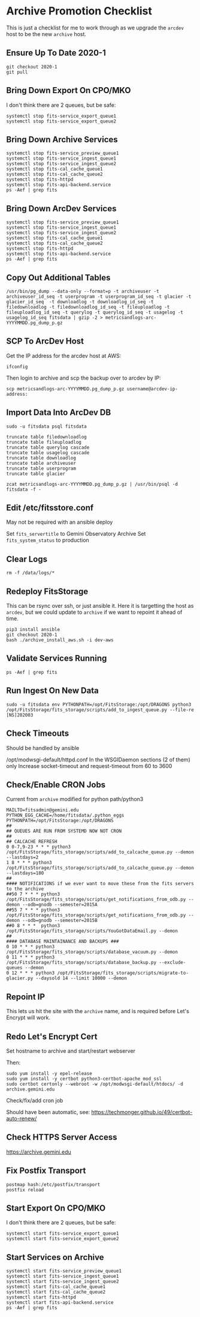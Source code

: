 # Archive Promotion Checklist

This is just a checklist for me to work through as we upgrade the `arcdev` host to be the new
`archive` host.

## Ensure Up To Date 2020-1

```
git checkout 2020-1
git pull
```

## Bring Down Export On CPO/MKO

I don't think there are 2 queues, but be safe:

```
systemctl stop fits-service_export_queue1
systemctl stop fits-service_export_queue2
```

## Bring Down Archive Services

```
systemctl stop fits-service_preview_queue1
systemctl stop fits-service_ingest_queue1
systemctl stop fits-service_ingest_queue2
systemctl stop fits-cal_cache_queue1
systemctl stop fits-cal_cache_queue2
systemctl stop fits-httpd
systemctl stop fits-api-backend.service
ps -Aef | grep fits
```

## Bring Down ArcDev Services

```
systemctl stop fits-service_preview_queue1
systemctl stop fits-service_ingest_queue1
systemctl stop fits-service_ingest_queue2
systemctl stop fits-cal_cache_queue1
systemctl stop fits-cal_cache_queue2
systemctl stop fits-httpd
systemctl stop fits-api-backend.service
ps -Aef | grep fits
```

## Copy Out Additional Tables

```
/usr/bin/pg_dump --data-only --format=p -t archiveuser -t archiveuser_id_seq -t userprogram -t userprogram_id_seq -t glacier -t glacier_id_seq  -t downloadlog -t downloadlog_id_seq -t filedownloadlog -t filedownloadlog_id_seq -t fileuploadlog -t fileuploadlog_id_seq -t querylog -t querylog_id_seq -t usagelog -t usagelog_id_seq fitsdata | gzip -2 > metricsandlogs-arc-YYYYMMDD.pg_dump_p.gz
```

## SCP To ArcDev Host

Get the IP address for the arcdev host at AWS:

```
ifconfig
```

Then login to archive and scp the backup over to arcdev by IP:

```
scp metricsandlogs-arc-YYYYMMDD.pg_dump_p.gz username@arcdev-ip-address:
```

## Import Data Into ArcDev DB

```
sudo -u fitsdata psql fitsdata
```

```
truncate table filedownloadlog
truncate table fileuploadlog
truncate table querylog cascade
truncate table usagelog cascade
truncate table downloadlog
truncate table archiveuser
truncate table userprogram
truncate table glacier
```

```
zcat metricsandlogs-arc-YYYYMMDD.pg_dump_p.gz | /usr/bin/psql -d fitsdata -f -
```

## Edit /etc/fitsstore.conf

May not be required with an ansible deploy

Set `fits_servertitle` to Gemini Observatory Archive
Set `fits_system_status` to production

## Clear Logs

```
rm -f /data/logs/*
```

## Redeploy FitsStorage

This can be rsync over ssh, or just ansible it.  Here it is targetting the host as
`arcdev`, but we could update to `archive` if we want to repoint it ahead of time.

```
pip3 install ansible
git checkout 2020-1
bash ./archive_install_aws.sh -i dev-aws
```

## Validate Services Running

```
ps -Aef | grep fits
```

## Run Ingest On New Data

```
sudo -u fitsdata env PYTHONPATH=/opt/FitsStorage:/opt/DRAGONS python3 /opt/FitsStorage/fits_storage/scripts/add_to_ingest_queue.py --file-re [NS]202003
```

## Check Timeouts

Should be handled by ansible

/opt/modwsgi-default/httpd.conf
In the WSGIDaemon sections (2 of them) only
Increase socket-timeout and request-timeout from 60 to 3600

## Check/Enable CRON Jobs

Current from `archive` modified for python path/python3

```
MAILTO=fitsadmin@gemini.edu
PYTHON_EGG_CACHE=/home/fitsdata/.python_eggs
PYTHONPATH=/opt/FitsStorage:/opt/DRAGONS
##
## QUEUES ARE RUN FROM SYSTEMD NOW NOT CRON
##
## CALCACHE REFRESH
0 0-7,9-23 * * * python3 /opt/FitsStorage/fits_storage/scripts/add_to_calcache_queue.py --demon --lastdays=2
1 8 * * * python3 /opt/FitsStorage/fits_storage/scripts/add_to_calcache_queue.py --demon --lastdays=180
##
#### NOTIFICATIONS if we ever want to move these from the fits servers to the archive
##50 7 * * * python3 /opt/FitsStorage/fits_storage/scripts/get_notifications_from_odb.py --demon --odb=gnodb --semester=2015A
##55 7 * * * python3 /opt/FitsStorage/fits_storage/scripts/get_notifications_from_odb.py --demon --odb=gnodb --semester=2015B
##0 8 * * *  python3 /opt/FitsStorage/fits_storage/scripts/YouGotDataEmail.py --demon
##
#### DATABASE MAINTAINANCE AND BACKUPS ###
0 10 * * * python3 /opt/FitsStorage/fits_storage/scripts/database_vacuum.py --demon
0 11 * * * python3 /opt/FitsStorage/fits_storage/scripts/database_backup.py --exclude-queues --demon
0 12 * * * python3 /opt/FitsStorage/fits_storage/scripts/migrate-to-glacier.py --daysold 14 --limit 10000 --demon
```

## Repoint IP

This lets us hit the site with the `archive` name, and is required before
Let's Encrypt will work.

## Redo Let's Encrypt Cert

Set hostname to archive and start/restart webserver

Then:

```
sudo yum install -y epel-release
sudo yum install -y certbot python3-certbot-apache mod_ssl
sudo certbot certonly --webroot -w /opt/modwsgi-default/htdocs/ -d archive.gemini.edu
```

Check/fix/add cron job

Should have been automatic, see: https://techmonger.github.io/49/certbot-auto-renew/

## Check HTTPS Server Access

https://archive.gemini.edu

## Fix Postfix Transport

```
postmap hash:/etc/postfix/transport
postfix reload
```

## Start Export On CPO/MKO

I don't think there are 2 queues, but be safe:

```
systemctl start fits-service_export_queue1
systemctl start fits-service_export_queue2
```

## Start Services on Archive

```
systemctl start fits-service_preview_queue1
systemctl start fits-service_ingest_queue1
systemctl start fits-service_ingest_queue2
systemctl start fits-cal_cache_queue1
systemctl start fits-cal_cache_queue2
systemctl start fits-httpd
systemctl start fits-api-backend.service
ps -Aef | grep fits
```